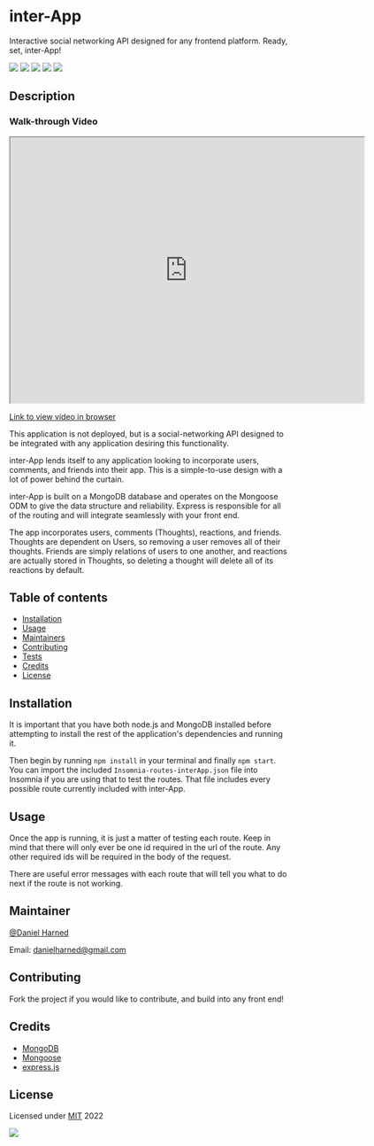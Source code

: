 # inter-App
Interactive social networking API designed for any frontend platform. Ready, set, inter-App!

  ![](https://img.shields.io/badge/javascript-100-yellow?logo=javascript)
  ![](https://img.shields.io/badge/express.js-dep-blue?logo=express)
  ![](https://img.shields.io/badge/MongoDB-dep-blue?logo=mongodb)
  ![](https://img.shields.io/badge/mongoose-dep-blue?logo=npm)
  ![](https://img.shields.io/badge/datefns-dep-blue?logo=npm)

  ## Description

  ### Walk-through Video

  <div>
    <iframe src="https://drive.google.com/file/d/1QQ-1rEx9wDw4cKdFj79J6T4CsCGT1IEI/preview" width="640" height="480"></iframe>
  </div>
  
  [Link to view video in browser](https://drive.google.com/file/d/1QQ-1rEx9wDw4cKdFj79J6T4CsCGT1IEI/view)

  This application is not deployed, but is a social-networking API designed to be integrated with any application desiring this functionality.

  inter-App lends itself to any application looking to incorporate users, comments, and friends into their app. This is a simple-to-use design with a lot of power behind the curtain.

  inter-App is built on a MongoDB database and operates on the Mongoose ODM to give the data structure and reliability. Express is responsible for all of the routing and will integrate seamlessly with your front end.

  The app incorporates users, comments (Thoughts), reactions, and friends. Thoughts are dependent on Users, so removing a user removes all of their thoughts. Friends are simply relations of users to one another, and reactions are actually stored in Thoughts, so deleting a thought will delete all of its reactions by default.

  ## Table of contents

  * [Installation](#installation)
  * [Usage](#usage)
  * [Maintainers](#maintainers)
  * [Contributing](#contributing)
  * [Tests](#tests)
  * [Credits](#credits)
  * [License](#license)

  ## Installation
  It is important that you have both node.js and MongoDB installed before attempting to install the rest of the application's dependencies and running it.

  Then begin by running `npm install` in your terminal and finally `npm start`. You can import the included `Insomnia-routes-interApp.json` file into Insomnia if you are using that to test the routes. That file includes every possible route currently included with inter-App.

  ## Usage
  Once the app is running, it is just a matter of testing each route. Keep in mind that there will only ever be one id required in the url of the route. Any other required ids will be required in the body of the request.

  There are useful error messages with each route that will tell you what to do next if the route is not working.

  ## Maintainer
  [@Daniel Harned](https://github.com/DrDano)

  Email: [danielharned@gmail.com](mailto:danielharned@gmail.com)

  ## Contributing
  Fork the project if you would like to contribute, and build into any front end!

  ## Credits
  
  * [MongoDB](https://www.mongodb.com/cloud/atlas/lp/try-atlas?utm_source=google&utm_campaign=gs_americas_united_states_search_core_brand_atlas_desktop&utm_term=mongodb&utm_medium=cpc_paid_search&utm_ad=e&utm_ad_campaign_id=12212624338&adgroup=115749704103&gclid=Cj0KCQiAybaRBhDtARIsAIEG3knu0DQ4zdAabvtsECRWGjITeu7aHhciTI-yJDJsNeZIADo0oS6HmdAaAm-hEALw_wcB)
  * [Mongoose](https://mongoosejs.com/)
  * [express.js](https://expressjs.com/)

  ## License
  Licensed under [MIT](https://choosealicense.com/licenses/mit) 2022 
  
  ![](https://img.shields.io/badge/license-MIT-blue)
